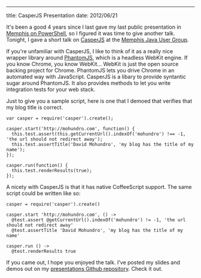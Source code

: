 ---
title: CasperJS Presentation
date: 2012/06/21

It's been a good 4 years since I last gave my last public presentation in
[Memphis on PowerShell](/blog/2008/09/30/slides-and-notes-from-mnug-talk/), so
I figured it was time to give another talk. Tonight, I gave a short talk on
[CasperJS](http://casperjs.org/) at the [Memphis Java User
Group](http://www.memphisjug.org/event/show/36).

If you're unfamiliar with CasperJS, I like to think of it as a really nice
wrapper library around [PhantomJS](http://phantomjs.org/), which is a headless
WebKit engine. If you know Chrome, you know WebKit... WebKit is just the open
source backing project for Chrome. PhantomJS lets you drive Chrome in an
automated way with JavaScript. CasperJS is a libary to provide syntantic sugar
around PhantomJS. It also provides methods to let you write integration tests
for your web stack.

Just to give you a sample script, here is one that I demoed that verifies that
my blog title is correct.

    var casper = require('casper').create();

    casper.start('http://mohundro.com', function() {
      this.test.assert(this.getCurrentUrl().indexOf('mohundro') !== -1, 'the url should not redirect away');
      this.test.assertTitle('David Mohundro', 'my blog has the title of my name');
    });

    casper.run(function() {
      this.test.renderResults(true);
    });

A nicety with CasperJS is that it has native CoffeeScript support. The same
script could be written like so:

    casper = require('casper').create()

    casper.start 'http://mohundro.com', () ->
      @test.assert @getCurrentUrl().indexOf('mohundro') != -1, 'the url should not redirect away'
      @test.assertTitle 'David Mohundro', 'my blog has the title of my name'

    casper.run () ->
      @test.renderResults true

If you came out, I hope you enjoyed the talk. I've posted my slides and demos
out on my [presentations Github
repository](https://github.com/drmohundro/presentations). Check it out.
